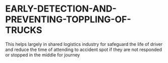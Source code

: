 # EARLY-DETECTION-AND-PREVENTING-TOPPLING-OF-TRUCKS
This helps largely in shared logistics industry for safeguard the life of driver and reduce the time of attending to accident spot if they are not responded or stopped in the middle for journey
